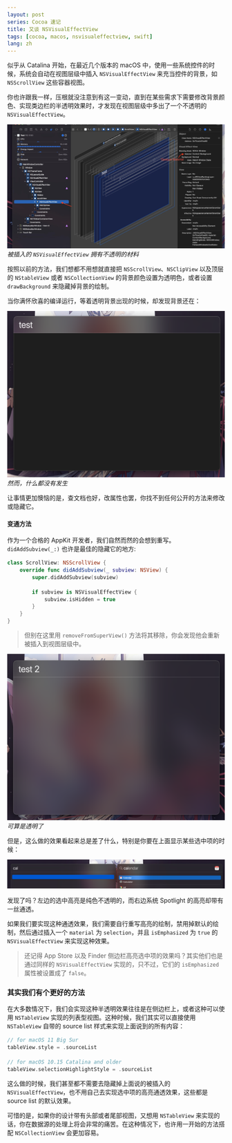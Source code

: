 ```yaml
---
layout: post
series: Cocoa 速记
title: 又谈 NSVisualEffectView
tags: [cocoa, macos, nsvisualeffectview, swift]
lang: zh
---
```


似乎从 Catalina 开始，在最近几个版本的 macOS 中，使用一些系统控件的时候，系统会自动在视图层级中插入 `NSVisualEffectView` 来充当控件的背景，如 `NSScrollView` 这些容器视图。

你也许跟我一样，压根就没注意到有这一变动，直到在某些需求下需要修改背景颜色、实现类边栏的半透明效果时，才发现在视图层级中多出了一个不透明的 `NSVisualEffectView`。

![](/assets/img/928a17ec-2dc4-4857-b87c-ab686a4d71a7.jpg)
*被插入的 `NSVisualEffectView` 拥有不透明的材料*

按照以前的方法，我们想都不用想就直接把 `NSScrollView`、`NSClipView` 以及顶层的 `NStableView` 或者 `NSCollectionView` 的背景颜色设置为透明色，或者设置 `drawBackground` 来隐藏掉背景的绘制。

当你满怀欣喜的编译运行，等着透明背景出现的时候，却发现背景还在：

![](/assets/img/92b7d7aa-5d37-4c66-9829-cc9157ac262d.png)
*然而，什么都没有发生*

让事情更加懊恼的是，查文档也好，改属性也罢，你找不到任何公开的方法来修改或隐藏它。

#### 变通方法

作为一个合格的 AppKit 开发者，我们自然而然的会想到重写。`didAddSubview(_:)` 也许是最佳的隐藏它的地方:

```swift
class ScrollView: NSScrollView {
    override func didAddSubview(_ subview: NSView) {
        super.didAddSubview(subview)

        if subview is NSVisualEffectView {
            subview.isHidden = true
        }
    }
}
```

> 但别在这里用 `removeFromSuperView()` 方法将其移除，你会发现他会重新被插入到视图层级中。

![](/assets/img/7f900903-a40b-4005-b823-297f5e170e8a.png)
*可算是透明了*

但是，这么做的效果看起来总是差了什么，特别是你要在上面显示某些选中项的时候：

![](/assets/img/9e24a1db-4c44-4506-a466-3797e8248aa0.png)

发现了吗？左边的选中高亮是纯色不透明的，而右边系统 Spotlight 的高亮却带有一丝通透。

如果我们要实现这种通透效果，我们需要自行重写高亮的绘制，禁用掉默认的绘制，然后通过插入一个 `material` 为 `selection`，并且 `isEmphasized` 为 `true` 的 `NSVisualEffectView` 来实现这种效果。

> 还记得 App Store 以及 Finder 侧边栏高亮选中项的效果吗？其实他们也是通过同样的 `NSVisualEffectView` 实现的，只不过，它们的 `isEmphasized` 属性被设置成了 `false`。

### 其实我们有个更好的方法

在大多数情况下，我们会实现这种半透明效果往往是在侧边栏上，或者这种可以使用 `NSTableView` 实现的列表型视图。这种时候，我们其实可以直接使用 `NSTableView` 自带的 source list 样式来实现上面说到的所有内容：

```swift
// for macOS 11 Big Sur
tableView.style = .sourceList

// for macOS 10.15 Catalina and older
tableView.selectionHighlightStyle = .sourceList
```

这么做的时候，我们甚至都不需要去隐藏掉上面说的被插入的 `NSVisualEffectView`，也不用自己去实现选中项的高亮通透效果，这些都是 source list 的默认效果。

可惜的是，如果你的设计带有头部或者尾部视图，又想用 `NSTableView` 来实现的话，你在数据源的处理上将会非常的痛苦。在这种情况下，也许用一开始的方法搭配 `NSCollectionView` 会更加容易。